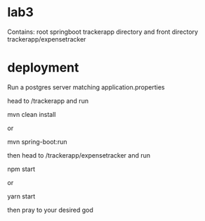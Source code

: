 # lab3

Contains: root springboot trackerapp directory and front directory trackerapp/expensetracker

# deployment

Run a postgres server matching application.properties

head to /trackerapp and run

mvn clean install

or

mvn spring-boot:run

then head to /trackerapp/expensetracker and run

npm start

or 

yarn start


then pray to your desired god
